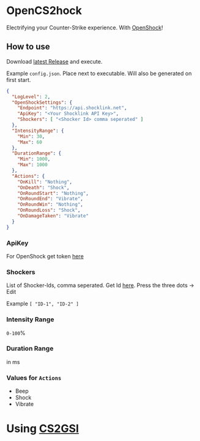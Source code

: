 ﻿# OpenCS2hock
Electrifying your Counter-Strike experience. With [OpenShock](https://openshock.org/)!

## How to use

Download [latest Release](/releases/latest) and execute.

Example `config.json`. Place next to executable. Will also be generated on first start.
```json
{
  "LogLevel": 2,
  "OpenShockSettings": {
    "Endpoint": "https://api.shocklink.net",
    "ApiKey": "<Your Shocklink API Key>",
    "Shockers": [ "<Shocker Id> comma seperated" ]
  },
  "IntensityRange": {
    "Min": 30,
    "Max": 60
  },
  "DurationRange": {
    "Min": 1000,
    "Max": 1000
  },
  "Actions": {
    "OnKill": "Nothing",
    "OnDeath": "Shock",
    "OnRoundStart": "Nothing",
    "OnRoundEnd": "Vibrate",
    "OnRoundWin": "Nothing",
    "OnRoundLoss": "Shock",
    "OnDamageTaken": "Vibrate"
  }
}
```

### ApiKey 
For OpenShock get token [here](https://shocklink.net/#/dashboard/tokens)

### Shockers
List of Shocker-Ids, comma seperated. Get Id [here](https://shocklink.net/#/dashboard/shockers/own). Press the three dots -> Edit

Example `[ "ID-1", "ID-2" ]`

### Intensity Range
`0-100`%


### Duration Range
in ms

### Values for `Actions`
- Beep
- Shock
- Vibrate

# Using [CS2GSI](https://github.com/C9Glax/CS2GSI)